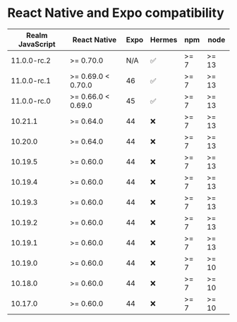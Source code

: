 # React Native and Expo compatibility


| Realm JavaScript       | React Native       | Expo     | Hermes | npm    | node   |
|------------------------|--------------------|----------|--------|--------|--------|
| 11.0.0-rc.2            | >= 0.70.0          | N/A      | ✅     | >= 7   | >= 13  |
| 11.0.0-rc.1            | >= 0.69.0 < 0.70.0 | 46       | ✅     | >= 7   | >= 13  |
| 11.0.0-rc.0            | >= 0.66.0 < 0.69.0 | 45       | ✅     | >= 7   | >= 13  |
| 10.21.1                | >= 0.64.0          | 44       | ❌     | >= 7   | >= 13  |
| 10.20.0                | >= 0.64.0          | 44       | ❌     | >= 7   | >= 13  |
| 10.19.5                | >= 0.60.0          | 44       | ❌     | >= 7   | >= 13  |
| 10.19.4                | >= 0.60.0          | 44       | ❌     | >= 7   | >= 13  |
| 10.19.3                | >= 0.60.0          | 44       | ❌     | >= 7   | >= 13  |
| 10.19.2                | >= 0.60.0          | 44       | ❌     | >= 7   | >= 13  |
| 10.19.1                | >= 0.60.0          | 44       | ❌     | >= 7   | >= 13  |
| 10.19.0                | >= 0.60.0          | 44       | ❌     | >= 7   | >= 10  |
| 10.18.0                | >= 0.60.0          | 44       | ❌     | >= 7   | >= 10  |
| 10.17.0                | >= 0.60.0          | 44       | ❌     | >= 7   | >= 10  |
